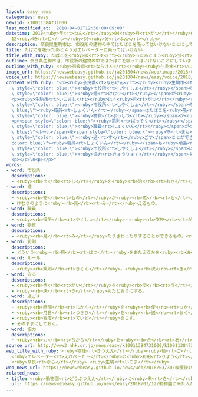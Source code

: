 ```yaml
---
layout: easy_news
categories: easy
newsid: k10011384731000
last_modified_at: '2018-04-02T12:30:00+09:00'
datetime: 2018<ruby>年<rt>ねん</rt></ruby>04<ruby>月<rt>がつ</rt></ruby>02<ruby>日<rt>にち</rt></ruby>
  12<ruby>時<rt>じ</rt></ruby>30<ruby>分<rt>ふん</rt></ruby>
description: 奈良県生駒市は、市役所の建物の中ではたばこを吸ってはいけないことにしています。
title: たばこを吸ったあと４５分エレベーターに乗ってはいけない
title_with_ruby: たばこを<ruby>吸<rt>す</rt></ruby>ったあと４５<ruby>分<rt>ふん</rt></ruby>エレベーターに<ruby>乗<rt>の</rt></ruby>ってはいけない
outline: 奈良県生駒市は、市役所の建物の中ではたばこを吸ってはいけないことにしています。
outline_with_ruby: <ruby>奈良県<rt>ならけん</rt></ruby><ruby>生駒市<rt>いこまし</rt></ruby>は、<ruby>市役所<rt>しやくしょ</rt></ruby>の<ruby>建物<rt>たてもの</rt></ruby>の<ruby>中<rt>なか</rt></ruby>ではたばこを<ruby>吸<rt>す</rt></ruby>ってはいけないことにしています。
image_url: https://newswebeasy.github.io/ja201804/news/web/image/2018/03/30/K10011384731_1803292259_1803300620_01_02.jpg
voice_url: https://newswebeasy.github.io/ja201804/news/easy/voice/2018/04/02/k10011384731000.mp4
content_with_ruby: "<p><ruby>奈良県<rt>ならけん</rt></ruby><ruby>生駒市<rt>いこまし</rt></ruby>は、<span\
  \ style=\"color: blue;\"><ruby>市役所<rt>しやくしょ</rt></ruby></span>の<ruby>建物<rt>たてもの</rt></ruby>の<ruby>中<rt>なか</rt></ruby>ではたばこを<ruby>吸<rt>す</rt></ruby>ってはいけないことにしています。ほかの<ruby>人<rt>ひと</rt></ruby>のたばこの<span\
  \ style=\"color: blue;\"><ruby>煙<rt>けむり</rt></ruby></span>が<ruby>原因<rt>げんいん</rt></ruby>で<ruby>病気<rt>びょうき</rt></ruby>になることもあるためです。</p>\n\
  <p><ruby>生駒市<rt>いこまし</rt></ruby>は４<ruby>月<rt>がつ</rt></ruby><ruby>１日<rt>ついたち</rt></ruby>から、<span\
  \ style=\"color: blue;\"><ruby>市役所<rt>しやくしょ</rt></ruby></span>の<span style=\"color:\
  \ blue;\"><ruby>職員<rt>しょくいん</rt></ruby></span>はたばこを<ruby>吸<rt>す</rt></ruby>ったあとの４５<ruby>分<rt>ふん</rt></ruby>は、エレベーターに<ruby>乗<rt>の</rt></ruby>ってはいけないことにしました。<ruby>産業医科大学<rt>さんぎょういかだいがく</rt></ruby>の<ruby>大和浩<rt>やまとひろし</rt></ruby><ruby>先生<rt>せんせい</rt></ruby>の<ruby>研究<rt>けんきゅう</rt></ruby>で、たばこを<ruby>吸<rt>す</rt></ruby>ったあとの４５<ruby>分<rt>ふん</rt></ruby>は、<ruby>体<rt>からだ</rt></ruby>から<ruby>悪<rt>わる</rt></ruby>い<span\
  \ style=\"color: blue;\"><ruby>物質<rt>ぶっしつ</rt></ruby></span>が<ruby>出<rt>で</rt></ruby>ているとわかったためです。</p>\n\
  <p><span style=\"color: blue;\"><ruby>罰則<rt>ばっそく</rt></ruby></span>はありませんが、<ruby>１人<rt>ひとり</rt></ruby><ruby>１人<rt>ひとり</rt></ruby>の<span\
  \ style=\"color: blue;\"><ruby>職員<rt>しょくいん</rt></ruby></span>が<span style=\"color:\
  \ blue;\">ルール</span>を<span style=\"color: blue;\"><ruby>守<rt>まも</rt></ruby>る</span><ruby>気持<rt>きも</rt></ruby>ちを<ruby>持<rt>も</rt></ruby>ってほしいと<ruby>生駒市<rt>いこまし</rt></ruby>は<ruby>言<rt>い</rt></ruby>っています。そして「たばこを<ruby>吸<rt>す</rt></ruby>う<ruby>人<rt>ひと</rt></ruby>も<ruby>吸<rt>す</rt></ruby>わない<ruby>人<rt>ひと</rt></ruby>も<ruby>気持<rt>きも</rt></ruby>ちよく<span\
  \ style=\"color: blue;\"><ruby>過<rt>す</rt></ruby>ごす</span>ことができるように、<span style=\"\
  color: blue;\"><ruby>職員<rt>しょくいん</rt></ruby></span>も<ruby>頑張<rt>がんば</rt></ruby>ります。<span\
  \ style=\"color: blue;\"><ruby>市役所<rt>しやくしょ</rt></ruby></span>に<ruby>来<rt>く</rt></ruby>る<ruby>皆<rt>みな</rt></ruby>さんにも<span\
  \ style=\"color: blue;\"><ruby>協力<rt>きょうりょく</rt></ruby></span>をお<ruby>願<rt>ねが</rt></ruby>いします」と<ruby>話<rt>はな</rt></ruby>しています。</p>\n\
  <p></p>\n<p></p>"
words:
- word: 市役所
  descriptions:
  - <ruby><rb>市</rb><rt>し</rt></ruby>を<ruby><rb>治</rb><rt>おさ</rt></ruby>める<ruby><rb>仕事</rb><rt>しごと</rt></ruby>をする<ruby><rb>役所</rb><rt>やくしょ</rt></ruby>。<ruby><rb>市庁</rb><rt>しちょう</rt></ruby>。
- word: 煙
  descriptions:
  - <ruby><rb>物</rb><rt>もの</rt></ruby>が<ruby><rb>燃</rb><rt>も</rt></ruby>えるときに<ruby><rb>出</rb><rt>で</rt></ruby>る<ruby><rb>気体</rb><rt>きたい</rt></ruby>。けむ。けぶり。
  - けむりのように<ruby><rb>見</rb><rt>み</rt></ruby>えるもの。
- word: 職員
  descriptions:
  - <ruby><rb>役所</rb><rt>やくしょ</rt></ruby>・<ruby><rb>学校</rb><rt>がっこう</rt></ruby>・<ruby><rb>団体</rb><rt>だんたい</rt></ruby>などに<ruby><rb>勤</rb><rt>つと</rt></ruby>めている<ruby><rb>人</rb><rt>ひと</rt></ruby>。
- word: 物質
  descriptions:
  - <ruby><rb>見</rb><rt>み</rt></ruby>たりさわったりすることができるもの。<ruby><rb>品物</rb><rt>しなもの</rt></ruby>。
- word: 罰則
  descriptions:
  - どういう<ruby><rb>罰</rb><rt>ばつ</rt></ruby>をあたえるかを<ruby><rb>決</rb><rt>き</rt></ruby>めた<ruby><rb>規則</rb><rt>きそく</rt></ruby>。
- word: ルール
  descriptions:
  - <ruby><rb>規則</rb><rt>きそく</rt></ruby>。<ruby><rb>決</rb><rt>き</rt></ruby>まり。
- word: 守る
  descriptions:
  - <ruby><rb>害</rb><rt>がい</rt></ruby>を<ruby><rb>受</rb><rt>う</rt></ruby>けないように、<ruby><rb>防</rb><rt>ふせ</rt></ruby>ぐ。
  - <ruby><rb>決</rb><rt>き</rt></ruby>めたとおりにする。
- word: 過ごす
  descriptions:
  - <ruby><rb>時間</rb><rt>じかん</rt></ruby>を<ruby><rb>使</rb><rt>つか</rt></ruby>う。
  - <ruby><rb>月日</rb><rt>つきひ</rt></ruby>を<ruby><rb>送</rb><rt>おく</rt></ruby>る。<ruby><rb>暮</rb><rt>く</rt></ruby>らす。
  - <ruby><rb>程度</rb><rt>ていど</rt></ruby>をこす。
  - そのままにしておく。
- word: 協力
  descriptions:
  - <ruby><rb>力</rb><rt>ちから</rt></ruby>を<ruby><rb>合</rb><rt>あ</rt></ruby>わせて、ものごとを<ruby><rb>行</rb><rt>おこな</rt></ruby>うこと。
source_url: http://www3.nhk.or.jp/news/easy/k10011384731000/k10011384731000.html
web_title_with_ruby: <ruby>喫煙<rt>きつえん</rt></ruby><ruby>後<rt>ご</rt></ruby>45<ruby>分間<rt>ふんかん</rt></ruby>
  <ruby>エレベーター<rt>えれべーたー</rt></ruby>の<ruby>利用<rt>りよう</rt></ruby><ruby>禁止<rt>きんし</rt></ruby>
  <ruby>奈良<rt>なら</rt></ruby> <ruby>生駒<rt>いこま</rt></ruby>
web_news_url: https://newswebeasy.github.io/news/web/2018/03/30/喫煙後45分間-エレベーターの利用禁止-奈良-生駒
related_news:
- title: <ruby>動物園<rt>どうぶつえん</rt></ruby>に<ruby>来<rt>き</rt></ruby>た<ruby>人<rt>ひと</rt></ruby>がたばこを<ruby>投<rt>な</rt></ruby>げてオランウータンが<ruby>吸<rt>す</rt></ruby>う
  url: https://newswebeasy.github.io/news/easy/2018/03/12/動物園に来た人がたばこを投げてオランウータンが吸う
...
```

